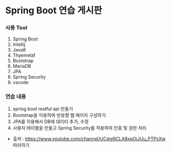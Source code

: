 # Spring Boot 연습 게시판


### 사용 Tool
1. Spring Boot
2. Intellij
3. Java8
4. Thyemelaf
5. Bootstrap
6. MariaDB
7. JPA
8. Spring Security
9. vscode


### 연습 내용
1. spring boot restful api 만들기
2. Bootstrap을 이용하여 반응형 웹 페이지 구성하기
3. JPA를 이용해서 DB에 데이터 추가, 수정
4. 사용자 테이블을 만들고 Spring Security를 적용하여 인증 및 권한 처리





- 출처 : https://www.youtube.com/channel/UCdgj6CLA8xpOjJUu_PTPxXw   따라하기


